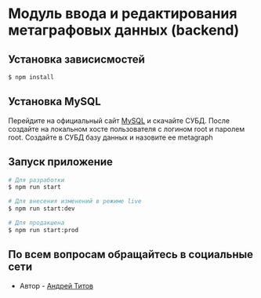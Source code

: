 # Модуль ввода и редактирования метаграфовых данных (backend)

## Установка зависисмостей

```bash
$ npm install
```

## Установка MySQL
Перейдите на официальный сайт [MySQL](https://www.mysql.com/downloads/) и скачайте СУБД. После создайте на локальном хосте пользователя с логином root и паролем root. 
Создайте в СУБД базу данных и назовите ee metagraph

## Запуск приложение

```bash
# Для разработки
$ npm run start

# Для внесения изменений в режиме live
$ npm run start:dev

# Для продакшена
$ npm run start:prod
```

## По всем вопросам обращайтесь в социальные сети

- Автор - [Андрей Титов](https://t.me/prodigall)
